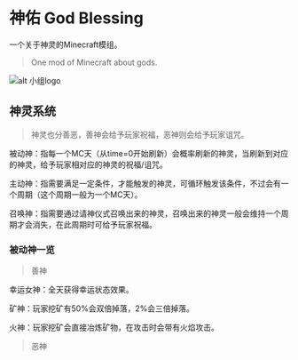 # 神佑 God Blessing
一个关于神灵的Minecraft模组。
> One mod of Minecraft about gods.

![alt 小组logo](https://s1.ax1x.com/2020/07/24/UjmLOx.th.png)

## 神灵系统
>神灵也分善恶，善神会给予玩家祝福，恶神则会给予玩家诅咒。

被动神：指每一个MC天（从time=0开始刷新）会概率刷新的神灵，当刷新到对应的神灵，给予玩家相对应的神灵的祝福/诅咒。 

主动神：指需要满足一定条件，才能触发的神灵，可循环触发该条件，不过会有一个周期（这个周期一般为一个MC天）。  

召唤神：指需要通过请神仪式召唤出来的神灵，召唤出来的神灵一般会维持一个周期才会消失，在此周期时可给予玩家祝福。 

### 被动神一览

>善神

幸运女神：全天获得幸运状态效果。

矿神：玩家挖矿有50%会双倍掉落，2%会三倍掉落。

火神：玩家挖矿会直接冶炼矿物，在攻击时会带有火焰攻击。

>恶神





